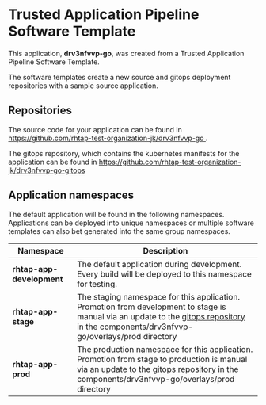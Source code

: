 # Trusted Application Pipeline Software Template

This application, **drv3nfvvp-go**, was created from a Trusted Application Pipeline Software Template.

The software templates create a new source and gitops deployment repositories with a sample source application. 

## Repositories

The source code for your application can be found in [https://github.com/rhtap-test-organization-jk/drv3nfvvp-go ](https://github.com/rhtap-test-organization-jk/drv3nfvvp-go ).
 
The gitops repository, which contains the kubernetes manifests for the application can be found in 
[https://github.com/rhtap-test-organization-jk/drv3nfvvp-go-gitops ](https://github.com/rhtap-test-organization-jk/drv3nfvvp-go-gitops ) 

## Application namespaces 

The default application will be found in the following namespaces. Applications can be deployed into unique namespaces or multiple software templates can also bet generated into the same group namespaces.  

|  Namespace   |  Description   |  
| -------- | -------- |   
| **rhtap-app-development** | The default application during development. Every build will be deployed to this namespace for testing. | 
| **rhtap-app-stage** | The staging namespace for this application. Promotion from development to stage is manual via an update to the [gitops repository](https://github.com/rhtap-test-organization-jk/drv3nfvvp-go-gitops ) in the components/drv3nfvvp-go/overlays/prod directory |  
| **rhtap-app-prod** | The production namespace for this application. Promotion from stage to production is manual via an update to the [gitops repository](https://github.com/rhtap-test-organization-jk/drv3nfvvp-go-gitops ) in the components/drv3nfvvp-go/overlays/prod directory | 